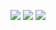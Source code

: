 ![](https://github.com/phamducminh/100-days-algorithm/blob/master/resources/apple-and-orange-1.png)
![](https://github.com/phamducminh/100-days-algorithm/blob/master/resources/apple-and-orange-2.png)
![](https://github.com/phamducminh/100-days-algorithm/blob/master/resources/apple-and-orange-3.png)
